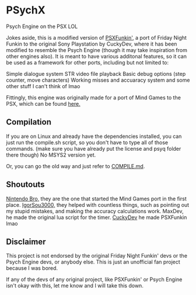 # PSychX
Psych Engine on the PSX LOL

Jokes aside, this is a modified version of [PSXFunkin'](https://github.com/cuckydev/PSXFunkin), a port of Friday Night Funkin to the original Sony Playstation by CuckyDev, where it has been modified to resemble the Psych Engine (though it may take inspiration from other engines also).
It is meant to have various additonal features, so it can be used as a framework for other ports, including but not limited to:

Simple dialogue system
STR video file playback
Basic debug options (step counter, move characters)
Working misses and accuaracy system
and some other stuff I can't think of lmao

Fittingly, this engine was originally made for a port of Mind Games to the PSX, which can be found [here.](https://github.com/BiliousData/PSycheX)


## Compilation
If you are on Linux and already have the dependencies installed, you can just run the compile.sh script, so you don't have to type all of those commands. (make sure you have already put the license and psyq folder there though)
No MSYS2 version yet.

Or, you can go the old way and just refer to [COMPILE.md](/COMPILE.md).

## Shoutouts
[Nintendo Bro,](https://github.com/Nintendo-Bro385) they are the one that started the Mind Games port in the first place.
[IgorSou3000,](https://github.com/IgorSou3000) they helped with countless things, such as pointing out my stupid mistakes, and making the accuracy calculations work.
MaxDev, he made the original lua script for the timer.
[CuckyDev](https://github.com/cuckydev) he made PSXFunkin lmao

## Disclaimer
This project is not endorsed by the original Friday Night Funkin' devs or the Psych Engine devs, or anybody else. This is just an unofficial fan project because I was bored.

If any of the devs of any original project, like PSXFunkin' or Psych Engine isn't okay with this, let me know and I will take this down.
